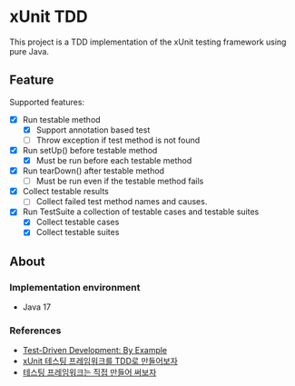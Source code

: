 # xUnit TDD

This project is a TDD implementation of the xUnit testing framework using pure Java.

## Feature

Supported features:

- [x] Run testable method
    - [x] Support annotation based test
    - [ ] Throw exception if test method is not found
- [x] Run setUp() before testable method
    - [x] Must be run before each testable method
- [x] Run tearDown() after testable method
    - [ ] Must be run even if the testable method fails
- [x] Collect testable results
    - [ ] Collect failed test method names and causes.
- [x] Run TestSuite a collection of testable cases and testable suites
    - [x] Collect testable cases
    - [x] Collect testable suites

## About

### Implementation environment

- Java 17

### References

- [Test-Driven Development: By Example](https://www.yes24.com/Product/Goods/12246033)
- [xUnit 테스팅 프레임워크를 TDD로 만들어보자](https://www.youtube.com/watch?v=tdKFZcZSJmg)
- [테스팅 프레임워크는 직접 만들어 써보자](https://toby.epril.com/5)
